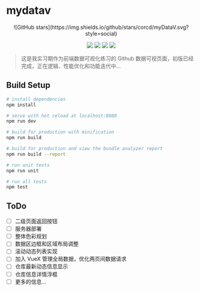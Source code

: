 # mydatav

<div align='center'>
![GitHub stars](https://img.shields.io/github/stars/corcd/myDataV.svg?style=social)

![](https://img.shields.io/badge/axios-0.18.0-orange.svg)
![](https://img.shields.io/badge/vue-2.5.2-blue.svg)
![](https://img.shields.io/badge/vue-router-3.0.1-blue.svg)
![](https://img.shields.io/badge/license-GPL-orange.svg)

</div>

> 这是我实习期作为前端数据可视化练习的 Github 数据可视页面，初版已经完成，正在逻辑、性能优化和功能迭代中...

## Build Setup

``` bash
# install dependencies
npm install

# serve with hot reload at localhost:8080
npm run dev

# build for production with minification
npm run build

# build for production and view the bundle analyzer report
npm run build --report

# run unit tests
npm run unit

# run all tests
npm test
```

## ToDo
- [ ] 二级页面返回按钮
- [ ] 服务器部署
- [ ] 整体色彩规划
- [ ] 数据区边框和区域布局调整
- [ ] 滚动动态列表实现
- [ ] 加入 VueX 管理全局数据，优化两页间数据请求
- [ ] 仓库最新动态信息显示
- [ ] 仓库信息详情浮框
- [ ] 更多的信息...